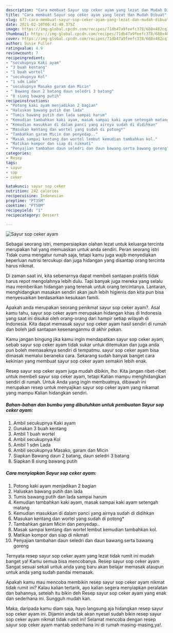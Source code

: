 ```yaml
---
description: "Cara membuat Sayur sop ceker ayam yang lezat dan Mudah Dibuat"
title: "Cara membuat Sayur sop ceker ayam yang lezat dan Mudah Dibuat"
slug: 677-cara-membuat-sayur-sop-ceker-ayam-yang-lezat-dan-mudah-dibuat
date: 2021-02-10T00:43:40.375Z
image: https://img-global.cpcdn.com/recipes/71db47a9feefc378/680x482cq70/sayur-sop-ceker-ayam-foto-resep-utama.jpg
thumbnail: https://img-global.cpcdn.com/recipes/71db47a9feefc378/680x482cq70/sayur-sop-ceker-ayam-foto-resep-utama.jpg
cover: https://img-global.cpcdn.com/recipes/71db47a9feefc378/680x482cq70/sayur-sop-ceker-ayam-foto-resep-utama.jpg
author: Susie Fuller
ratingvalue: 4.9
reviewcount: 7
recipeingredient:
- "secukupnya Kaki ayam"
- "3 buah kentang"
- "1 buah wortel"
- "secukupnya Kol"
- "1 sdm Lada"
- "secukupnya Masako garam dan Micin"
- " Bawang daun 2 batang daun seledri 3 batang"
- "8 siung bawang putih"
recipeinstructions:
- "Potong kaki ayam menjadikan 2 bagian"
- "Haluskan bawang putih dan lada"
- "Tumis bawang putih dan lada sampai harum"
- "Kemudian tambahkan kaki ayam, masak sampai kaki ayam setengah matang"
- "Kemudian masukkan di dalam panci yang airnya sudah di didihkan"
- "Masukan kentang dan wortel yang sudah di potong*"
- "Tambahkan garam Micin dan penyedap.."
- "Masak sampai kentang dan wortel lembut kemudian tambahkan kol."
- "Matikan kompor dan siap di nikmati"
- "Penyajian tambahan daun seledri dan daun bawang.serta bawang goreng"
categories:
- Resep
tags:
- sayur
- sop
- ceker

katakunci: sayur sop ceker 
nutrition: 242 calories
recipecuisine: Indonesian
preptime: "PT35M"
cooktime: "PT50M"
recipeyield: "1"
recipecategory: Dessert

---
```



![Sayur sop ceker ayam](https://img-global.cpcdn.com/recipes/71db47a9feefc378/680x482cq70/sayur-sop-ceker-ayam-foto-resep-utama.jpg)

Sebagai seorang istri, mempersiapkan olahan lezat untuk keluarga tercinta merupakan hal yang memuaskan untuk anda sendiri. Peran seorang istri Tidak cuma mengatur rumah saja, tetapi kamu juga wajib menyediakan keperluan nutrisi tercukupi dan juga hidangan yang disantap orang tercinta harus nikmat.

Di zaman  saat ini, kita sebenarnya dapat membeli santapan praktis tidak harus repot mengolahnya lebih dulu. Tapi banyak juga mereka yang selalu mau memberikan hidangan yang terenak untuk orang tercintanya. Lantaran, menghidangkan masakan sendiri akan jauh lebih higienis dan kita pun bisa menyesuaikan berdasarkan kesukaan famili. 



Apakah anda merupakan seorang penikmat sayur sop ceker ayam?. Asal kamu tahu, sayur sop ceker ayam merupakan hidangan khas di Indonesia yang saat ini disukai oleh orang-orang dari hampir setiap wilayah di Indonesia. Kita dapat memasak sayur sop ceker ayam hasil sendiri di rumah dan boleh jadi santapan kesenanganmu di akhir pekan.

Kamu jangan bingung jika kamu ingin mendapatkan sayur sop ceker ayam, sebab sayur sop ceker ayam tidak sukar untuk ditemukan dan juga anda pun boleh memasaknya sendiri di tempatmu. sayur sop ceker ayam bisa dimasak memalui beraneka cara. Sekarang sudah banyak banget cara kekinian yang membuat sayur sop ceker ayam semakin lebih enak.

Resep sayur sop ceker ayam juga mudah dibikin, lho. Kita jangan ribet-ribet untuk membeli sayur sop ceker ayam, tetapi Kalian mampu menghidangkan sendiri di rumah. Untuk Anda yang ingin membuatnya, dibawah ini merupakan resep untuk menyajikan sayur sop ceker ayam yang nikamat yang mampu Kalian hidangkan sendiri.

<!--inarticleads1-->

##### Bahan-bahan dan bumbu yang dibutuhkan untuk pembuatan Sayur sop ceker ayam:

1. Ambil secukupnya Kaki ayam
1. Gunakan 3 buah kentang
1. Ambil 1 buah wortel
1. Ambil secukupnya Kol
1. Ambil 1 sdm Lada
1. Ambil secukupnya Masako, garam dan Micin
1. Siapkan  Bawang daun 2 batang, daun seledri 3 batang
1. Siapkan 8 siung bawang putih




<!--inarticleads2-->

##### Cara menyiapkan Sayur sop ceker ayam:

1. Potong kaki ayam menjadikan 2 bagian
1. Haluskan bawang putih dan lada
1. Tumis bawang putih dan lada sampai harum
1. Kemudian tambahkan kaki ayam, masak sampai kaki ayam setengah matang
1. Kemudian masukkan di dalam panci yang airnya sudah di didihkan
1. Masukan kentang dan wortel yang sudah di potong*
1. Tambahkan garam Micin dan penyedap..
1. Masak sampai kentang dan wortel lembut kemudian tambahkan kol.
1. Matikan kompor dan siap di nikmati
1. Penyajian tambahan daun seledri dan daun bawang.serta bawang goreng




Ternyata resep sayur sop ceker ayam yang lezat tidak rumit ini mudah banget ya! Kamu semua bisa mencobanya. Resep sayur sop ceker ayam Sangat sesuai sekali untuk anda yang baru akan belajar memasak ataupun untuk anda yang sudah pandai memasak.

Apakah kamu mau mencoba membikin resep sayur sop ceker ayam nikmat tidak rumit ini? Kalau kalian tertarik, ayo kalian segera menyiapkan peralatan dan bahannya, setelah itu bikin deh Resep sayur sop ceker ayam yang enak dan sederhana ini. Sungguh mudah kan. 

Maka, daripada kamu diam saja, hayo langsung aja hidangkan resep sayur sop ceker ayam ini. Dijamin anda tak akan nyesel sudah bikin resep sayur sop ceker ayam nikmat tidak rumit ini! Selamat mencoba dengan resep sayur sop ceker ayam mantab sederhana ini di rumah masing-masing,ya!.

